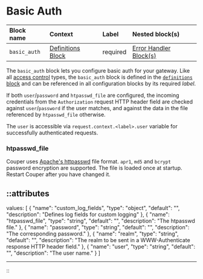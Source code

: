 # Basic Auth

| Block name   | Context                                 | Label    | Nested block(s)                                |
|:-------------|:----------------------------------------|:---------|:-----------------------------------------------|
| `basic_auth` | [Definitions Block](definitions) | required | [Error Handler Block(s)](error_handler) |

The  `basic_auth` block lets you configure basic auth for your gateway. Like all
[access control](../access-control) types, the `basic_auth` block is defined in the
[`definitions` block](definitions) and can be referenced in all configuration
blocks by its required _label_.

If both `user`/`password` and `htpasswd_file` are configured, the incoming
credentials from the `Authorization` request HTTP header field are checked against
`user`/`password` if the user matches, and against the data in the file referenced
by `htpasswd_file` otherwise.

The `user` is accessible via `request.context.<label>.user` variable for successfully authenticated requests.

### htpasswd_file

Couper uses [Apache's httpasswd](https://httpd.apache.org/docs/current/programs/htpasswd.html) file format. `apr1`, `md5` and `bcrypt` password encryption are supported. The file is loaded once at startup. Restart Couper after you have changed it.

::attributes
---
values: [
  {
    "name": "custom_log_fields",
    "type": "object",
    "default": "",
    "description": "Defines log fields for custom logging"
  },
  {
    "name": "htpasswd_file",
    "type": "string",
    "default": "",
    "description": "The htpasswd file."
  },
  {
    "name": "password",
    "type": "string",
    "default": "",
    "description": "The corresponding password."
  },
  {
    "name": "realm",
    "type": "string",
    "default": "",
    "description": "The realm to be sent in a WWW-Authenticate response HTTP header field."
  },
  {
    "name": "user",
    "type": "string",
    "default": "",
    "description": "The user name."
  }
]

---
::
